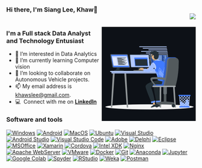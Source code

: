 ### Hi there, I'm Siang Lee, Khaw👋<div align = 'right'>![](https://komarev.com/ghpvc/?username=khawslee&color=green)</div>

<img align="right" height="250px" width="250px" alt="GIF" src="animation_work.gif" />

### I'm a Full stack Data Analyst and Technology Entusiast

- 👀 I’m interested in Data Analytics
- 🌱 I’m currently learning Computer vision
- 💞️ I’m looking to collaborate on Autonomous Vehicle projects.
- 📫 My email address is khawslee@gmail.com.
- :computer: &nbsp;Connect with me on **[LinkedIn]**

[linkedin]: https://www.linkedin.com/in/siang-lee-khaw-6796391b6 "Siang Lee, Khaw LinkedIn"

### Software and tools

<p>
    <a href="#"><img alt="Windows" src="https://img.shields.io/badge/Windows-175DDC.svg?logo=windows&logoColor=white"></a>
    <a href="#"><img alt="Android" src="https://img.shields.io/badge/Android-3DDC84?logo=android&logoColor=white"></a>
    <a href="#"><img alt="MacOS" src="https://img.shields.io/badge/Macos-000000.svg?logo=macos&logoColor=white"></a>
    <a href="#"><img alt="Ubuntu" src="https://img.shields.io/badge/Ubuntu-d64613.svg?logo=ubuntu&logoColor=white"></a>
    <a href="#"><img alt="Visual Studio" src="https://img.shields.io/badge/Visual%20Studio%20-572390.svg?logo=visual-studio&logoColor=white"></a>
    <a href="#"><img alt="Android Studio" src="https://img.shields.io/badge/Android%20Studio-008678.svg?logo=android-studio&logoColor=white"></a>    
    <a href="#"><img alt="Visual Studio Code" src="https://img.shields.io/badge/Visual%20Studio%20Code-0078d7.svg?logo=visual-studio-code&logoColor=white"></a>    
    <a href="#"><img alt="Adobe" src="https://img.shields.io/badge/Adobe-FF0000.svg?logo=adobe&logoColor=white"></a>
    <a href="#"><img alt="Delphi" src="https://img.shields.io/badge/Delphi-D6232F?logo=delphi&logoColor=white"></a>
    <a href="#"><img alt="Eclipse" src="https://img.shields.io/badge/Eclipse-2a1e52?logo=eclipseide&logoColor=white"></a>
    <a href="#"><img alt="MSOffice" src="https://img.shields.io/badge/Microsoft%20Office-28528e?logo=microsoftoffice&logoColor=white"></a>
    <a href="#"><img alt="Xamarin" src="https://img.shields.io/badge/Xamarin-3498db?logo=xamarin&logoColor=white"></a>
    <a href="#"><img alt="Cordova" src="https://img.shields.io/badge/Cordova-000000?logo=apachecordova&logoColor=white"></a>
    <a href="#"><img alt="Intel XDK" src="https://img.shields.io/badge/Intel%20XDK-1f458e?logo=intel&logoColor=white"></a>
    <a href="#"><img alt="Nginx" src="https://img.shields.io/badge/Nginx-018e36?logo=nginx&logoColor=white"></a>
    <a href="#"><img alt="Apache WebServer" src="https://img.shields.io/badge/Apache%20Web-e68822?logo=apache&logoColor=white"></a>
    <a href="#"><img alt="VMware" src="https://img.shields.io/badge/VMware-e78400?logo=vmware&logoColor=white"></a>
    <a href="#"><img alt="Docker" src="https://img.shields.io/badge/Docker-228ee1?logo=docker&logoColor=white"></a>
    <a href="#"><img alt="Git" src="https://img.shields.io/badge/Git-F05033.svg?logo=git&logoColor=white"></a>
    <a href="#"><img alt="Anaconda" src="https://img.shields.io/badge/Anaconda-3ba745.svg?logo=anaconda&logoColor=white"></a>    
    <a href="#"><img alt="Jupyter" src="https://img.shields.io/badge/Jupyter-f37726.svg?logo=Jupyter&logoColor=white"></a>
    <a href="#"><img alt="Google Colab" src="https://img.shields.io/badge/Google Colab-dc6b09.svg?logo=googlecolab&logoColor=white"></a>
    <a href="#"><img alt="Spyder" src="https://img.shields.io/badge/Spyder%20IDE-e21b22?logo=spyderide&logoColor=white"></a>
    <a href="#"><img alt="RStudio" src="https://img.shields.io/badge/R%20Studio-2064b4?logo=rstudio&logoColor=white"></a>
    <a href="#"><img alt="Weka" src="https://img.shields.io/badge/Weka-2892e8?logo=WakaTime&logoColor=white"></a>
    <a href="#"><img alt="Postman" src="https://img.shields.io/badge/Postman-e95723?logo=postman&logoColor=white"></a>
</p>
